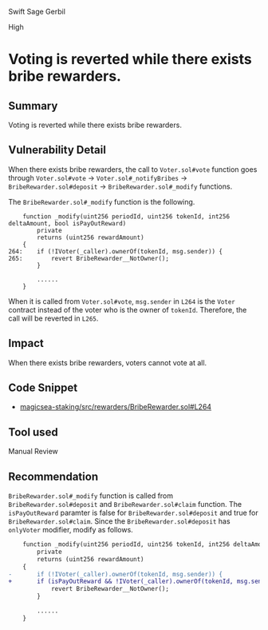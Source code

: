 Swift Sage Gerbil

High

# Voting is reverted while there exists bribe rewarders.

## Summary
Voting is reverted while there exists bribe rewarders.

## Vulnerability Detail
When there exists bribe rewarders, the call to `Voter.sol#vote` function goes through `Voter.sol#vote` -> `Voter.sol#_notifyBribes` -> `BribeRewarder.sol#deposit` -> `BribeRewarder.sol#_modify` functions.

The `BribeRewarder.sol#_modify` function is the following.
```solidity
    function _modify(uint256 periodId, uint256 tokenId, int256 deltaAmount, bool isPayOutReward)
        private
        returns (uint256 rewardAmount)
    {
264:    if (!IVoter(_caller).ownerOf(tokenId, msg.sender)) {
265:        revert BribeRewarder__NotOwner();
        }

        ......
    }

```
When it is called from `Voter.sol#vote`, `msg.sender` in `L264` is the `Voter` contract instead of the voter who is the owner of `tokenId`.
Therefore, the call will be reverted in `L265`.

## Impact
When there exists bribe rewarders, voters cannot vote at all.

## Code Snippet
- [magicsea-staking/src/rewarders/BribeRewarder.sol#L264](https://github.com/sherlock-audit/2024-06-magicsea/tree/main/magicsea-staking/src/rewarders/BribeRewarder.sol#L264)

## Tool used
Manual Review

## Recommendation
`BribeRewarder.sol#_modify` function is called from `BribeRewarder.sol#deposit` and `BribeRewarder.sol#claim` function.
The `isPayOutReward` paramter is false for `BribeRewarder.sol#deposit` and true for `BribeRewarder.sol#claim`.
Since the `BribeRewarder.sol#deposit` has `onlyVoter` modifier, modify as follows.
```diff
    function _modify(uint256 periodId, uint256 tokenId, int256 deltaAmount, bool isPayOutReward)
        private
        returns (uint256 rewardAmount)
    {
-       if (!IVoter(_caller).ownerOf(tokenId, msg.sender)) {
+       if (isPayOutReward && !IVoter(_caller).ownerOf(tokenId, msg.sender)) {
            revert BribeRewarder__NotOwner();
        }

        ......
    }
```
